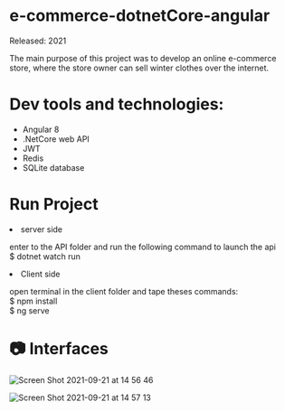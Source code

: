 # e-commerce-dotnetCore-angular
Released: 2021


The main purpose of this project was to develop an online e-commerce store, where the store owner can sell winter clothes over the internet.

# Dev tools and technologies:
<ul>
  <li>Angular 8</li>
  <li>.NetCore web API</li>
  <li>JWT</li>
  <li>Redis</li>
  <li>SQLite database</li>
</ul>


# Run Project

<li>server side</li>

enter to the API folder and run the following command to launch the api</br>
	  $ dotnet watch run

<li>Client side</li>

   open terminal in the client folder and tape theses commands:</br>
    $ npm install </br>
    $ ng serve


# 📷 Interfaces

![Screen Shot 2021-09-21 at 14 56 46](https://user-images.githubusercontent.com/61889011/134184748-2e7f622a-6446-4325-a514-736418e8a576.jpg)

![Screen Shot 2021-09-21 at 14 57 13](https://user-images.githubusercontent.com/61889011/134184842-3fa6c832-e014-415b-a98e-0452172ca56c.jpg)
